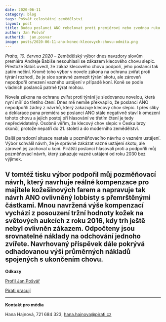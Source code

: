 ```yaml
---
date: 2020-06-11
category: blog
tags: Pošvář celostátní zemědělství
layout: post
title: Budou poslanci ANO rebelovat proti premiérovi nebo zvednou ruku pro konec klecových chovů?
author: Jan Pošvář
authorId:  jan.posvar
image: posts/2020-06-11-ano-konec-klecovych-chovu-odmita.png
---
```


*Praha, 10. června 2020* – Zemědělský výbor dnes navzdory slovům premiéra Andreje Babiše nesouhlasil se zákazem klecového chovu slepic. Přestože Babiš uvedl, že zákaz klecového chovu podpoří, jeho poslanci tak zatím nečiní. Kromě toho výbor v novele zákona na ochranu zvířat proti týrání rozhodl, že je sice správné zamezit týrání skotu, ale zároveň nepodpořil omezení vazného ustájení v případě koní. Koně se podle vládních poslanců patrně týrat mohou.

Novela zákona na ochranu zvířat proti týrání je sledovanou novelou, která nyní míří do třetího čtení. Dnes mě nemile překvapilo, že poslanci ANO nepodpořili žádný z návrhů, který zakazuje klecový chov slepic. I přes sliby a deklarace pana premiéra se poslanci ANO stále negativně staví k omezení tohoto chovu a jejich postoj při hlasování ve třetím čtení je tedy nepředvídatelný. Osobně věřím, že klecový chov slepic v Česku brzy skončí, protože nepatří do 21. století a do moderního zemědělství.

Další paradoxní situace nastala u pozměňovacího návrhu o vazném ustájení. Výbor schválil návrh, že je správné zakázat vazné ustájení skotu, ale zároveň jej zachoval u koní. Pirátští poslanci hlasovali proti a podpořili můj pozměňovací návrh, který zakazuje vazné ustájení od roku 2030 bez výjimek.

V tomtéž tisku výbor podpořil můj pozměňovací návrh, který navrhuje reálné kompenzace pro majitele kožešinových farem a napravuje tak návrh ANO ovlivněný lobbisty s přemrštěnými částkami. Mnou navržená výše kompenzací vychází z posouzení tržní hodnoty kožek na světových aukcích z roku 2016, kdy trh ještě nebyl ovlivněn zákazem. Odpočteny jsou srovnatelné náklady na odchování jednoho zvířete. Navrhovaný příspěvek dále pokrývá odhadovanou výši průměrných nákladů spojených s ukončením chovu.
---

**Odkazy**

[Profil Jan Pošvář](https://www.pirati.cz/lide/jan-posvar)

[Pirati pracují](https://piratipracuji.cz)

---

**Kontakt pro média**

Hana Hajnová, 721 684 323, <hana.hajnova@pirati.cz>
